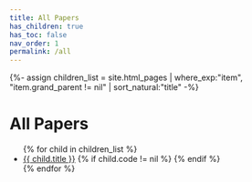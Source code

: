 ```yaml
---
title: All Papers
has_children: true
has_toc: false
nav_order: 1
permalink: /all
---
```


{%- assign children_list = site.html_pages | where_exp:"item", "item.grand_parent != nil" | sort_natural:"title" -%}

# All Papers


<ul>
    {% for child in children_list %}
        <li>
        <a href="{{ child.url | absolute_url }}">{{ child.title }}</a> 
        <a href="{{ child.pdf }}"><i class="fa fa-file-text-o" aria-hidden="true"></i></a>
        {% if child.code != nil %}
        <a href="{{ child.code }}"><i class="fa fa fa-github" aria-hidden="true"></i></a>
        {% endif %}
        </li>
    {% endfor %}
</ul>
